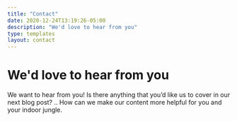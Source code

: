 ```yaml
---
title: "Contact"
date: 2020-12-24T13:19:26-05:00
description: "We'd love to hear from you"
type: templates
layout: contact
---
```


# We'd love to hear from you

We want to hear from you! Is there anything that you’d like us to cover in our next blog post? .. How can we make our content more helpful for you and your indoor jungle.